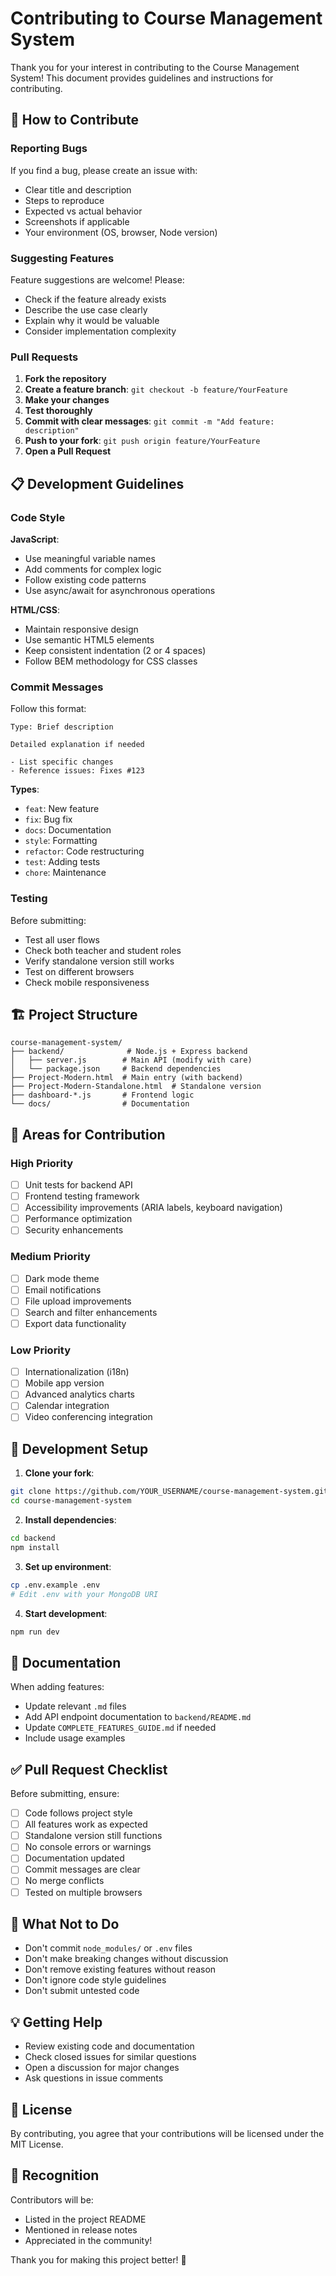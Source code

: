 # Contributing to Course Management System

Thank you for your interest in contributing to the Course Management System! This document provides guidelines and instructions for contributing.

## 🤝 How to Contribute

### Reporting Bugs

If you find a bug, please create an issue with:
- Clear title and description
- Steps to reproduce
- Expected vs actual behavior
- Screenshots if applicable
- Your environment (OS, browser, Node version)

### Suggesting Features

Feature suggestions are welcome! Please:
- Check if the feature already exists
- Describe the use case clearly
- Explain why it would be valuable
- Consider implementation complexity

### Pull Requests

1. **Fork the repository**
2. **Create a feature branch**: `git checkout -b feature/YourFeature`
3. **Make your changes**
4. **Test thoroughly**
5. **Commit with clear messages**: `git commit -m "Add feature: description"`
6. **Push to your fork**: `git push origin feature/YourFeature`
7. **Open a Pull Request**

## 📋 Development Guidelines

### Code Style

**JavaScript**:
- Use meaningful variable names
- Add comments for complex logic
- Follow existing code patterns
- Use async/await for asynchronous operations

**HTML/CSS**:
- Maintain responsive design
- Use semantic HTML5 elements
- Keep consistent indentation (2 or 4 spaces)
- Follow BEM methodology for CSS classes

### Commit Messages

Follow this format:
```
Type: Brief description

Detailed explanation if needed

- List specific changes
- Reference issues: Fixes #123
```

**Types**: 
- `feat`: New feature
- `fix`: Bug fix
- `docs`: Documentation
- `style`: Formatting
- `refactor`: Code restructuring
- `test`: Adding tests
- `chore`: Maintenance

### Testing

Before submitting:
- Test all user flows
- Check both teacher and student roles
- Verify standalone version still works
- Test on different browsers
- Check mobile responsiveness

## 🏗️ Project Structure

```
course-management-system/
├── backend/              # Node.js + Express backend
│   ├── server.js        # Main API (modify with care)
│   └── package.json     # Backend dependencies
├── Project-Modern.html  # Main entry (with backend)
├── Project-Modern-Standalone.html  # Standalone version
├── dashboard-*.js       # Frontend logic
└── docs/                # Documentation
```

## 🎯 Areas for Contribution

### High Priority
- [ ] Unit tests for backend API
- [ ] Frontend testing framework
- [ ] Accessibility improvements (ARIA labels, keyboard navigation)
- [ ] Performance optimization
- [ ] Security enhancements

### Medium Priority
- [ ] Dark mode theme
- [ ] Email notifications
- [ ] File upload improvements
- [ ] Search and filter enhancements
- [ ] Export data functionality

### Low Priority
- [ ] Internationalization (i18n)
- [ ] Mobile app version
- [ ] Advanced analytics charts
- [ ] Calendar integration
- [ ] Video conferencing integration

## 🔧 Development Setup

1. **Clone your fork**:
```bash
git clone https://github.com/YOUR_USERNAME/course-management-system.git
cd course-management-system
```

2. **Install dependencies**:
```bash
cd backend
npm install
```

3. **Set up environment**:
```bash
cp .env.example .env
# Edit .env with your MongoDB URI
```

4. **Start development**:
```bash
npm run dev
```

## 📝 Documentation

When adding features:
- Update relevant `.md` files
- Add API endpoint documentation to `backend/README.md`
- Update `COMPLETE_FEATURES_GUIDE.md` if needed
- Include usage examples

## ✅ Pull Request Checklist

Before submitting, ensure:
- [ ] Code follows project style
- [ ] All features work as expected
- [ ] Standalone version still functions
- [ ] No console errors or warnings
- [ ] Documentation updated
- [ ] Commit messages are clear
- [ ] No merge conflicts
- [ ] Tested on multiple browsers

## 🚫 What Not to Do

- Don't commit `node_modules/` or `.env` files
- Don't make breaking changes without discussion
- Don't remove existing features without reason
- Don't ignore code style guidelines
- Don't submit untested code

## 💡 Getting Help

- Review existing code and documentation
- Check closed issues for similar questions
- Open a discussion for major changes
- Ask questions in issue comments

## 📜 License

By contributing, you agree that your contributions will be licensed under the MIT License.

## 🌟 Recognition

Contributors will be:
- Listed in the project README
- Mentioned in release notes
- Appreciated in the community!

Thank you for making this project better! 🎉
